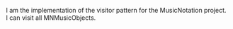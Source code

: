 I am the implementation of the visitor pattern for the MusicNotation project. I can visit all MNMusicObjects.
